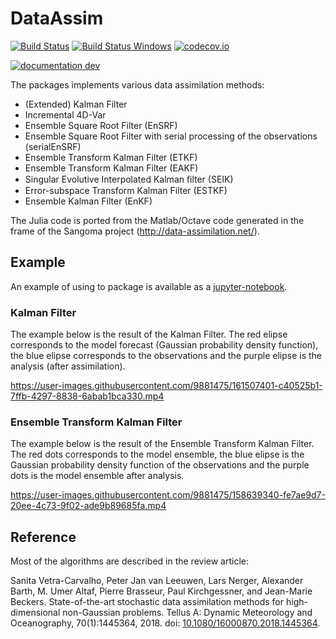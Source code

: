 # DataAssim

[![Build Status](https://github.com/Alexander-Barth/DataAssim.jl/workflows/CI/badge.svg)](https://github.com/Alexander-Barth/DataAssim.jl/actions)
[![Build Status Windows](https://ci.appveyor.com/api/projects/status/github/Alexander-Barth/DataAssim.jl?branch=master&svg=true)](https://ci.appveyor.com/project/Alexander-Barth/dataassim-jl)
[![codecov.io](http://codecov.io/github/Alexander-Barth/DataAssim.jl/coverage.svg?branch=master)](http://codecov.io/github/Alexander-Barth/DataAssim.jl?branch=master)
<!--[![documentation stable](https://img.shields.io/badge/docs-stable-blue.svg)](https://alexander-barth.github.io/DataAssim.jl/stable/)-->
[![documentation dev](https://img.shields.io/badge/docs-dev-blue.svg)](https://alexander-barth.github.io/DataAssim.jl/dev/)


The packages implements various data assimilation methods:

* (Extended) Kalman Filter
* Incremental 4D-Var
* Ensemble Square Root Filter (EnSRF)
* Ensemble Square Root Filter with serial processing of the observations (serialEnSRF)
* Ensemble Transform Kalman Filter (ETKF)
* Ensemble Transform Kalman Filter (EAKF)
* Singular Evolutive Interpolated Kalman ﬁlter (SEIK)
* Error-subspace Transform Kalman Filter (ESTKF)
* Ensemble Kalman Filter (EnKF)

The Julia code is ported from the Matlab/Octave code generated in the frame of the Sangoma project (http://data-assimilation.net/).



## Example

An example of using to package is available as a [jupyter-notebook](https://nbviewer.jupyter.org/github/Alexander-Barth/DataAssim.jl/blob/master/examples/example.ipynb).



### Kalman Filter

The example below is the result of the Kalman Filter. The red elipse corresponds to the model forecast (Gaussian probability density function), the blue elipse corresponds to the observations and the purple elipse is the analysis (after assimilation).

https://user-images.githubusercontent.com/9881475/161507401-c40525b1-7ffb-4297-8838-6abab1bca330.mp4

### Ensemble Transform Kalman Filter

The example below is the result of the Ensemble Transform Kalman Filter. The red dots corresponds to the model ensemble, the blue elipse is the Gaussian probability density function of the observations and the purple dots is the model ensemble after analysis.

https://user-images.githubusercontent.com/9881475/158639340-fe7ae9d7-20ee-4c73-9f02-ade9b89685fa.mp4


## Reference

Most of the algorithms are described in the review article:

Sanita Vetra-Carvalho, Peter Jan van Leeuwen, Lars Nerger, Alexander Barth, M. Umer Altaf, Pierre Brasseur, Paul Kirchgessner, and Jean-Marie Beckers. State-of-the-art stochastic data assimilation methods for high-dimensional non-Gaussian problems. Tellus A: Dynamic Meteorology and Oceanography, 70(1):1445364, 2018. doi: [10.1080/16000870.2018.1445364](https://doi.org/10.1080/16000870.2018.1445364).
